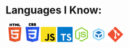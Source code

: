 # Languages I Know:

<img src='./assets/badges/html5.png' width='10%' height='10%'></img>
<img src='./assets/badges/css.svg' width='7.2%' height='7.2%'></img>
<img src='./assets/badges/js.png' width='8.2%' height='7.2%'></img>
<img src='./assets/badges/ts.png' width='8.2%' height='7.2%'></img>
<img src='./assets/badges/node.webp' width='8.2%' height='7.2%'></img>
<img src='./assets/badges/webpack.png' width='8.2%' height='7.2%'></img>
<img src='./assets/badges/git.png' width='8.2%' height='7.2%'></img>
